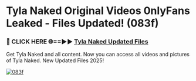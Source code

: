 # Tyla Naked Original Videos 0nlyFans Leaked - Files Updated! (083f)

<h3>🔴 CLICK HERE 🌐==►► <a href="https://tinyurl.com/up5wt9bj" rel="nofollow">Tyla Naked Updated Files</a></h3>

Get Tyla Naked and all content. Now you can access all videos and pictures of Tyla Naked. New Updated Files 2025!

[![083f](https://i.imgur.com/ABiUzMV.gif)](https://tinyurl.com/up5wt9bj)
